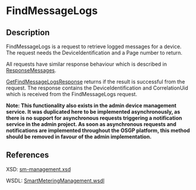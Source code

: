 <!--
SPDX-FileCopyrightText: Contributors to the Documentation project

SPDX-License-Identifier: Apache-2.0
-->

# FindMessageLogs

## Description

FindMessageLogs is a request to retrieve logged messages for a device. The request needs the DeviceIdentification and a Page number to return.

All requests have similar response behaviour which is described in [ResponseMessages](../../responsemessages.md).

[GetFindMessageLogsResponse](getfindmessagelogsresponse.md) returns if the result is successful from the request. The response contains the DeviceIdentification and CorrelationUid which is received from the FindMessageLogs request.

**Note: This functionality also exists in the admin device management service. It was duplicated here to be implemented asynchronously, as there is no support for asynchronous requests triggering a notification service in the admin project. As soon as asynchronous requests and notifications are implemented throughout the OSGP platform, this method should be removed in favour of the admin implementation.**

## References

XSD: [sm-management.xsd](https://github.com/OSGP/open-smart-grid-platform/blob/development/osgp/shared/osgp-ws-smartmetering/src/main/resources/schemas/management-ws-smartmetering.xsd)

WSDL: [SmartMeteringManagement.wsdl](https://github.com/OSGP/open-smart-grid-platform/blob/development/osgp/shared/osgp-ws-smartmetering/src/main/resources/SmartMeteringManagement.wsdl)

